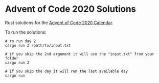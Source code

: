 # Advent of Code 2020 Solutions

Rust solutions for the [Advent of Code 2020 Calendar](https://adventofcode.com/2020).

To run the solutions:

```shell
# to run day 2
cargo run 2 /path/to/input.txt

# if you skip the 2nd argument it will use the "input.txt" from your folder
cargo run 2

# if you skip the day it will run the last available day
cargo run
```
